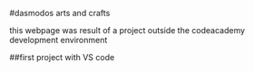 #dasmodos arts and crafts

this webpage was result of a project outside 
the codeacademy development environment

##first project with VS code
